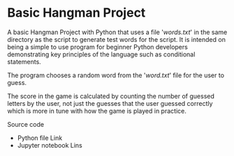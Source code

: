 # Basic Hangman Project

A basic Hangman Project with Python that uses a file '<i>words.txt</i>' in the same directory as the script to generate test words for the script. It is intended on being a simple to use program for beginner Python developers demonstrating key principles of the language such as conditional statements.

The program chooses a random word from the '<i>word.txt</i>' file for the user to guess.

The score in the game is calculated by counting the number of guessed letters by the user, not just the guesses that the user guessed correctly which is more in tune with how the game is played in practice.

Source code
- Python file Link
- Jupyter notebook Lins
